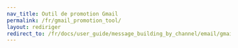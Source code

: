 ```yaml
---
nav_title: Outil de promotion Gmail
permalink: /fr/gmail_promotion_tool/
layout: rediriger
redirect_to: /fr/docs/user_guide/message_building_by_channel/email/gmail_promotions_tab/
---
```


